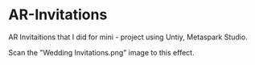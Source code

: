 # AR-Invitations
AR Invitaitions that I did for mini - project using Untiy, Metaspark Studio.

Scan the "Wedding Invitations.png" image to this effect.
